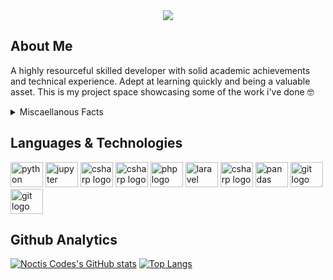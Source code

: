 
<!-- ![Noctis Codes Banner](https://github.com/user-attachments/assets/f85d1794-91b1-44cf-a5c7-c84cfd95902e) -->
<div align='center'>
    <img src='https://github.com/user-attachments/assets/f85d1794-91b1-44cf-a5c7-c84cfd95902e'>
</div>

## About Me

A highly resourceful skilled developer with solid academic achievements and technical experience. Adept at learning quickly and being a valuable asset. This is my project space showcasing some of the work i've done 🤓

<details>
  <summary>Miscaellanous Facts</summary>

- I’m currently learning **Laravel, Php, Vue** 

- In terms of hobbies I love **Dancing, Reading, Playing Games and Engaging In Sports** :)

- Recent Games I've been playing **Overwatch 2, Lethal Company**

- Love watching **Tv series, Anime, K-dramas and Movies**

- 👨‍💻 Employed

- Reach me out at **noctiscode@gmail.com**

</details>

## Languages & Technologies
<div>
  <img src="https://cdn.jsdelivr.net/gh/devicons/devicon/icons/python/python-original.svg" height="40" width="52" alt="python logo"  />
  <img src="https://cdn.jsdelivr.net/gh/devicons/devicon/icons/jupyter/jupyter-original-wordmark.svg" height="40" width="52" alt="jupyter logo"  />
  <img src="https://cdn.jsdelivr.net/gh/devicons/devicon/icons/csharp/csharp-original.svg" height="40" width="52" alt="csharp logo"  />
  <img src="https://cdn.jsdelivr.net/gh/devicons/devicon/icons/unity/unity-original.svg" height="40" width="52" alt="csharp logo"  />
  <img src="https://cdn.jsdelivr.net/gh/devicons/devicon/icons/php/php-original.svg" height="40" width="52" alt="php logo"/>
  <img src="https://cdn.jsdelivr.net/gh/devicons/devicon/icons/laravel/laravel-original.svg" height="40" width="52" alt="laravel logo"  />
  <img src="https://cdn.jsdelivr.net/gh/devicons/devicon/icons/javascript/javascript-original.svg" height="40" width="52" alt="csharp logo"  />
  <img src="https://cdn.jsdelivr.net/gh/devicons/devicon/icons/vuejs/vuejs-original.svg" height="40" width="52" alt="pandas logo"  />
  <img src="https://cdn.jsdelivr.net/gh/devicons/devicon/icons/git/git-plain.svg" height="40" width="52" alt="git logo"  />
  <img src="https://cdn.jsdelivr.net/gh/devicons/devicon/icons/github/github-original.svg" height="40" width="52" alt="git logo"  />
</div>

## Github Analytics
[![Noctis Codes's GitHub stats](https://github-readme-stats-noctis-codes-projects.vercel.app/api?username=noctiscodes&show_icons=true&theme=gotham&hide_rank=true)](https://github.com/noctiscodes/github-readme-stats)
[![Top Langs](https://github-readme-stats-noctis-codes-projects.vercel.app/api/top-langs/?username=noctiscodes&layout=compact&theme=gotham)](https://github.com/anuraghazra/github-readme-stats)




